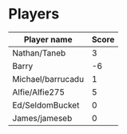 # Players

| Player name       | Score |
|-------------------|-------|
| Nathan/Taneb      | 3     |
| Barry             | -6    |
| Michael/barrucadu | 1     |
| Alfie/Alfie275    | 5     |
| Ed/SeldomBucket   | 0     |
| James/jameseb     | 0     |
